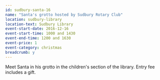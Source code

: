 ```yaml
---
id: sudbury-santa-16
name: "Santa's grotto hosted by Sudbury Rotary Club"
location: sudbury-library
location-text: Sudbury Library
event-start-date: 2016-12-16
event-start-time: 1000 and 1430
event-end-time: 1200 and 1630
event-price: 1
event-category: christmas
breadcrumb: y
---
```


Meet Santa in his grotto in the children's section of the library. Entry fee includes a gift.
